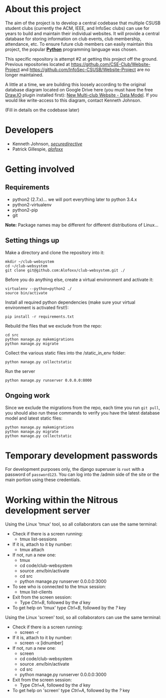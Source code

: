 # About this project

The aim of the project is to develop a central codebase that multiple CSUSB student clubs (currently the ACM, IEEE, and InfoSec clubs) can use for years to build and maintain their individual websites. It will provide a central database for storing information on club events, club membership, attendance, etc. To ensure future club members can easily maintain this project, the popular [__Python__](https://docs.python.org/3/) programming language was chosen.

This specific repository is attempt #2 at getting this project off the ground. Previous repositories located at <https://github.com/CSE-Club/Website-Project> and <https://github.com/InfoSec-CSUSB/Website-Project> are no longer maintained.

A little at a time, we are building this loosely according to the original database diagram located on Google Drive here (you must have the free [Draw.IO](https://www.draw.io) plugin installed first): [New Multi-club Website - Data Model](https://drive.google.com/file/d/0B2eX_I6RM9VBVVdONXYyRGpzSWs/view?usp=sharing). If you would like write-access to this diagram, contact Kenneth Johnson.

(Fill in details on the codebase later)

# Developers

* Kenneth Johnson, [*securedirective*](https://github.com/securedirective)
* Patrick Gillespie, [*alofoxx*](https://github.com/Alofoxx)

# Getting involved

## Requirements

* python2 (2.7.x)... we will port everything later to python 3.4.x
* python2-virtualenv
* python2-pip
* git

__Note:__ Package names may be different for different distributions of Linux...

## Setting things up

Make a directory and clone the repository into it:

    mkdir ~/club-websystem
    cd ~/club-websystem
    git clone git@github.com:Alofoxx/club-websystem.git ./

Before you do anything else, create a virtual environment and activate it:

    virtualenv --python=python2 ./
    source bin/activate

Install all required python dependencies (make sure your virtual environment is activated first!):

    pip install -r requirements.txt

Rebuild the files that we exclude from the repo:

    cd src
    python manage.py makemigrations
    python manage.py migrate

Collect the various static files into the /static_in_env folder:

    python manage.py collectstatic

Run the server

    python manage.py runserver 0.0.0.0:8000

## Ongoing work

Since we exclude the migrations from the repo, each time you run `git pull`, you should also run these commands to verify you have the latest database model and latest static files:

    python manage.py makemigrations
    python manage.py migrate
    python manage.py collectstatic

# Temporary development passwords

For development purposes only, the django superuser is `root` with a password of `password123`. You can log into the /admin side of the site or the main portion using these credentials.

# Working within the Nitrous development server

Using the Linux 'tmux' tool, so all collaborators can use the same terminal:
- Check if there is a screen running:
  - tmux list-sessions
- If it is, attach to it by number:
  - tmux attach
- If not, run a new one:
  - tmux
  - cd code/club-websystem
  - source .env/bin/activate
  - cd src
  - python manage.py runserver 0.0.0.0:3000
- To see who is connected to the tmux session:
  - tmux list-clients
- Exit from the screen session:
  - Type *Ctrl+B*, followed by the *d* key
- To get help on 'tmux' type *Ctrl+B*, followed by the *?* key

Using the Linux 'screen' tool, so all collaborators can use the same terminal:
- Check if there is a screen running:
  - screen -r
- If it is, attach to it by number:
  - screen -x [idnumber]
- If not, run a new one:
  - screen
  - cd code/club-websystem
  - source .env/bin/activate
  - cd src
  - python manage.py runserver 0.0.0.0:3000
- Exit from the screen session:
  - Type *Ctrl+A*, followed by the *d* key
- To get help on 'screen' type *Ctrl+A*, followed by the *?* key
